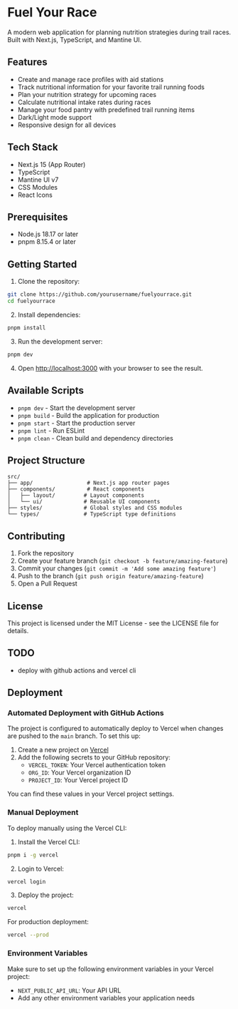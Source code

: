 # Fuel Your Race

A modern web application for planning nutrition strategies during trail races. Built with Next.js, TypeScript, and Mantine UI.

## Features

- Create and manage race profiles with aid stations
- Track nutritional information for your favorite trail running foods
- Plan your nutrition strategy for upcoming races
- Calculate nutritional intake rates during races
- Manage your food pantry with predefined trail running items
- Dark/Light mode support
- Responsive design for all devices

## Tech Stack

- Next.js 15 (App Router)
- TypeScript
- Mantine UI v7
- CSS Modules
- React Icons

## Prerequisites

- Node.js 18.17 or later
- pnpm 8.15.4 or later

## Getting Started

1. Clone the repository:
```bash
git clone https://github.com/yourusername/fuelyourrace.git
cd fuelyourrace
```

2. Install dependencies:
```bash
pnpm install
```

3. Run the development server:
```bash
pnpm dev
```

4. Open [http://localhost:3000](http://localhost:3000) with your browser to see the result.

## Available Scripts

- `pnpm dev` - Start the development server
- `pnpm build` - Build the application for production
- `pnpm start` - Start the production server
- `pnpm lint` - Run ESLint
- `pnpm clean` - Clean build and dependency directories

## Project Structure

```
src/
├── app/                 # Next.js app router pages
├── components/          # React components
│   ├── layout/         # Layout components
│   └── ui/             # Reusable UI components
├── styles/             # Global styles and CSS modules
└── types/              # TypeScript type definitions
```

## Contributing

1. Fork the repository
2. Create your feature branch (`git checkout -b feature/amazing-feature`)
3. Commit your changes (`git commit -m 'Add some amazing feature'`)
4. Push to the branch (`git push origin feature/amazing-feature`)
5. Open a Pull Request

## License

This project is licensed under the MIT License - see the LICENSE file for details. 

## TODO 
- deploy with github actions and vercel cli 

## Deployment

### Automated Deployment with GitHub Actions

The project is configured to automatically deploy to Vercel when changes are pushed to the `main` branch. To set this up:

1. Create a new project on [Vercel](https://vercel.com)
2. Add the following secrets to your GitHub repository:
   - `VERCEL_TOKEN`: Your Vercel authentication token
   - `ORG_ID`: Your Vercel organization ID
   - `PROJECT_ID`: Your Vercel project ID

You can find these values in your Vercel project settings.

### Manual Deployment

To deploy manually using the Vercel CLI:

1. Install the Vercel CLI:
```bash
pnpm i -g vercel
```

2. Login to Vercel:
```bash
vercel login
```

3. Deploy the project:
```bash
vercel
```

For production deployment:
```bash
vercel --prod
```

### Environment Variables

Make sure to set up the following environment variables in your Vercel project:
- `NEXT_PUBLIC_API_URL`: Your API URL
- Add any other environment variables your application needs 